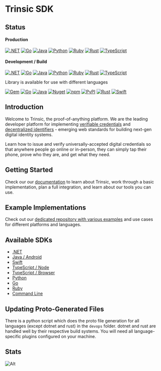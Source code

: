 # Trinsic SDK

## Status
#### Production

[![.NET](https://github.com/trinsic-id/sdk/actions/workflows/test-dotnet.yml/badge.svg?branch=main)](https://github.com/trinsic-id/sdk/actions/workflows/test-dotnet.yml)
[![Go](https://github.com/trinsic-id/sdk/actions/workflows/test-golang.yml/badge.svg?branch=main)](https://github.com/trinsic-id/sdk/actions/workflows/test-golang.yml)
[![Java](https://github.com/trinsic-id/sdk/actions/workflows/test-java.yml/badge.svg?branch=main)](https://github.com/trinsic-id/sdk/actions/workflows/test-java.yml)
[![Python](https://github.com/trinsic-id/sdk/actions/workflows/test-python.yml/badge.svg?branch=main)](https://github.com/trinsic-id/sdk/actions/workflows/test-python.yml)
[![Ruby](https://github.com/trinsic-id/sdk/actions/workflows/test-ruby.yml/badge.svg?branch=main)](https://github.com/trinsic-id/sdk/actions/workflows/test-ruby.yml)
[![Rust](https://github.com/trinsic-id/sdk/actions/workflows/test-infrastructure.yml/badge.svg?branch=main)](https://github.com/trinsic-id/sdk/actions/workflows/test-infrastructure.yml)
[![TypeScript](https://github.com/trinsic-id/sdk/actions/workflows/test-typescript.yml/badge.svg?branch=main)](https://github.com/trinsic-id/sdk/actions/workflows/test-typescript.yml)

#### Development / Build

[![.NET](https://github.com/trinsic-id/sdk/actions/workflows/build-dotnet.yml/badge.svg?branch=main)](https://github.com/trinsic-id/sdk/actions/workflows/build-dotnet.yml)
[![Go](https://github.com/trinsic-id/sdk/actions/workflows/build-golang.yml/badge.svg?branch=main)](https://github.com/trinsic-id/sdk/actions/workflows/build-golang.yml)
[![Java](https://github.com/trinsic-id/sdk/actions/workflows/build-java.yml/badge.svg?branch=main)](https://github.com/trinsic-id/sdk/actions/workflows/build-java.yml)
[![Python](https://github.com/trinsic-id/sdk/actions/workflows/build-python.yml/badge.svg?branch=main)](https://github.com/trinsic-id/sdk/actions/workflows/build-python.yml)
[![Ruby](https://github.com/trinsic-id/sdk/actions/workflows/build-ruby.yml/badge.svg?branch=main)](https://github.com/trinsic-id/sdk/actions/workflows/build-ruby.yml)
[![Rust](https://github.com/trinsic-id/sdk/actions/workflows/build-rust.yml/badge.svg?branch=main)](https://github.com/trinsic-id/sdk/actions/workflows/build-rust.yml)
[![TypeScript](https://github.com/trinsic-id/sdk/actions/workflows/build-typescript.yml/badge.svg?branch=main)](https://github.com/trinsic-id/sdk/actions/workflows/build-typescript.yml)

Library is available for use with different languages

[![Gem](https://img.shields.io/gem/v/trinsic-services?color=e9563f)](https://rubygems.org/gems/trinsic-services)
[![Go](https://img.shields.io/github/v/tag/trinsic-id/okapi?sort=semver)](https://github.com/trinsic-id/sdk/tree/main/go/)
[![Java](https://img.shields.io/github/v/release/trinsic-id/sdk?color=green&label=java)](https://github.com/trinsic-id/sdk/)
[![Nuget](https://img.shields.io/nuget/v/trinsic)](https://www.nuget.org/packages/Trinsic/)
[![npm](https://img.shields.io/npm/v/@trinsic/trinsic?color=CC3534)](https://www.npmjs.com/package/@trinsic/trinsic)
[![PyPI](https://img.shields.io/pypi/v/trinsic-sdk?color=%230074b7)](https://pypi.org/project/trinsic-sdk/)
[![Rust](https://img.shields.io/github/v/release/trinsic-id/sdk?color=green&label=rust)](https://github.com/trinsic-id/sdk/)
[![Swift](https://img.shields.io/github/v/tag/trinsic-id/sdk-swift?color=orange&label=swift)](https://github.com/trinsic-id/sdk-swift)


## Introduction

Welcome to Trinsic, the proof-of-anything platform. We are the leading developer platform for implementing [verifiable credentials](https://www.w3.org/TR/vc-data-model/) and [decentralized identifiers](https://www.w3.org/TR/did-core/) - emerging web standards for building next-gen digital identity systems.

Learn how to issue and verify universally-accepted digital credentials so that anywhere people go online or in-person, they can simply tap their phone, prove who they are, and get what they need.

## Getting Started

Check our our [documentation](https://docs-v2.trinsic.id) to learn about Trinsic, work through a basic implementation, plan a full integration, and learn about our tools you can use.

## Example Implementations

Check out our [dedicated repository with various examples](https://github.com/trinsic-id/sdk-examples/) and use cases for different platforms and languages.

## Available SDKs
- [.NET](https://docs-v2.trinsic.id/dotnet)
- [Java / Android](https://docs-v2.trinsic.id/java)
- [Swift](https://docs-v2.trinsic.id/python)
- [TypeScript / Node](https://docs-v2.trinsic.id/node)
- [TypeScript / Browser](https://docs-v2.trinsic.id/node)
- [Python](https://docs-v2.trinsic.id/python)
- [Go](https://docs-v2.trinsic.id/go)
- [Ruby](https://docs-v2.trinsic.id/ruby)
- [Command Line](https://docs-v2.trinsic.id/cli)

## Updating Proto-Generated Files

There is a python script which does the proto file generation for all languages (except dotnet and rust) in the `devops` folder. dotnet and rust are handled well by their respective build systems. You will need all language-specific plugins configured on your machine.

## Stats

![Alt](https://repobeats.axiom.co/api/embed/bc28dc54095d6dd65448294e15fc45ff308b65e5.svg "Repobeats analytics image")
